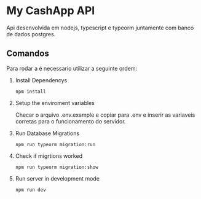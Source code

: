# My CashApp API

Api desenvolvida em nodejs, typescript e typeorm juntamente com banco de dados postgres.



## Comandos

Para rodar a é necessario utilizar a seguinte ordem:

1. Install Dependencys

   ```
   npm install
   ```

2. Setup the enviroment variables

   Checar o arquivo .env.example e copiar para .env e inserir as variaveis corretas para o funcionamento do servidor.

3. Run Database Migrations 

   ```
   npm run typeorm migration:run 
   ```

4. Check if migrtions worked 

   ```
   npm run typeorm migration:show 
   ```

5. Run server in development mode

   ```
   npm run dev
   ```

   

